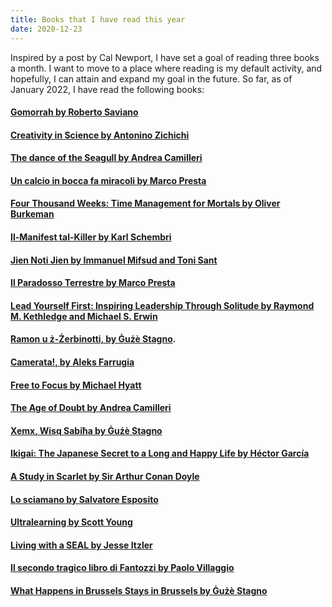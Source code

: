 ```yaml
---
title: Books that I have read this year
date: 2020-12-23
---
```


Inspired by a post by Cal Newport, I have set a goal of reading three books a month. I want to move to a place where reading is my default activity, and hopefully, I can attain and expand my goal in the future.
So far, as of January 2022, I have read the following books:

#### [Gomorrah by Roberto Saviano](https://www.bookdepository.com/Gomorrah-Roberto-Saviano/9781509843886?ref=grid-view&qid=1640152202523&sr=1-1)

#### [Creativity in Science by Antonino Zichichi](https://www.amazon.co.uk/Creativity-Science-International-Zermatt-Symposium/dp/9810240457)

#### [The dance of the Seagull by Andrea Camilleri](https://www.bookdepository.com/Dance-Seagull-Andrea-Camilleri/9781529043907)

#### [Un calcio in bocca fa miracoli by Marco Presta](https://www.amazon.com/calcio-bocca-miracoli-Italian/dp/8806222074)

#### [Four Thousand Weeks: Time Management for Mortals by Oliver Burkeman](https://www.amazon.com/Four-Thousand-Weeks-Management-Mortals/dp/0374159122)

#### [Il-Manifest tal-Killer by Karl Schembri](https://merlinpublishers.com/product/il-manifest-tal-killer/)

#### [Jien Noti Jien by Immanuel Mifsud and  Toni Sant](https://agendabookshop.com/collections/fiction-local-publications/products/jien-noti-jien)

#### [Il Paradosso Terrestre by Marco Presta](https://www.einaudi.it/catalogo-libri/narrativa-italiana/narrativa-italiana-contemporanea/il-paradosso-terrestre-marco-presta-9788806211226/)

#### [Lead Yourself First: Inspiring Leadership Through Solitude by  Raymond M. Kethledge and Michael S. Erwin ](https://www.amazon.com/Lead-Yourself-First-Inspiring-Leadership/dp/1632866315)

#### [Ramon u ż-Żerbinotti, by Ġużè Stagno](https://merlinpublishers.com/product/ramon-u-z-zerbinotti/).

#### [Camerata!, by Aleks Farrugia](https://agendabookshop.com/products/camerata)

#### [Free to Focus by Michael Hyatt](https://www.amazon.com/Free-Focus-Productivity-System-Achieve-ebook/dp/B07F3DM7C1)

#### [The Age of Doubt by Andrea Camilleri](https://www.amazon.com/Doubt-Inspector-Montalbano-Mysteries-Book-ebook/dp/B009WSCV1W/ref=sr_1_1?crid=1K2IW1XKNLVI0&keywords=the+age+of+doubt&qid=1653673597&s=digital-text&sprefix=the+age+of+doubt%2Cdigital-text%2C195&sr=1-1)

#### [Xemx, Wisq Sabiħa by Ġużè Stagno](https://www.goodreads.com/en/book/show/6599880-xemx-wisq-sabi-a)

#### [Ikigai: The Japanese Secret to a Long and Happy Life by Héctor García](https://www.amazon.com/Free-Focus-Productivity-System-Achieve-ebook/dp/B07F3DM7C1)

#### [A Study in Scarlet by  Sir Arthur Conan Doyle](https://www.amazon.com/Study-Scarlet-Arthur-Conan-Doyle/dp/1535534664/ref=tmm_pap_swatch_0?_encoding=UTF8&qid=1655564406&sr=1-1)

#### [Lo sciamano by Salvatore Esposito](https://www.amazon.com/Lo-sciamano-Italian-Salvatore-Esposito-ebook/dp/B0964L5VQP/ref=tmm_kin_swatch_0?_encoding=UTF8&qid=&sr=)

#### [Ultralearning by Scott Young ](https://www.amazon.co.uk/s?k=ultralearning&crid=2ER8NMT7VVMU1&sprefix=ultralearning%2Caps%2C110&ref=nb_sb_noss_1)

#### [Living with a SEAL by Jesse Itzler](https://www.amazon.de/-/en/Jesse-Itzler/dp/1455534684/ref=tmm_pap_swatch_0?_encoding=UTF8&qid=1660897887&sr=8-1)

#### [Il secondo tragico libro di Fantozzi by Paolo Villaggio](https://www.amazon.de/-/en/Paolo-Villaggio/dp/8817097845/ref=tmm_pap_swatch_0?_encoding=UTF8&qid=1660898007&sr=8-1)

#### [What Happens in Brussels Stays in Brussels by Ġużè Stagno](https://merlinpublishers.com/product/what-happens-in-brussels-stays-in-brussels/?lang=mt)